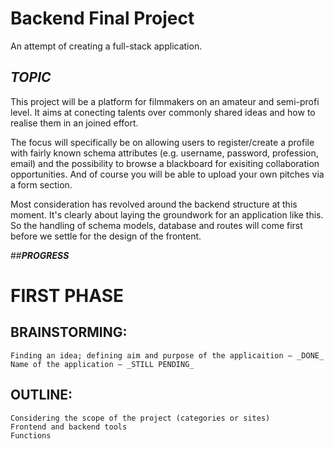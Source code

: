 # Backend Final Project
An attempt of creating a full-stack application. 

## ***TOPIC***
This project will be a platform for filmmakers on an amateur and semi-profi level. It aims at
conecting talents over commonly shared ideas and how to realise them in an joined effort.

The focus will specifically be on allowing users to register/create a profile with fairly 
known schema attributes (e.g. username, password, profession, email) and the possibility to
browse a blackboard for exisiting collaboration opportunities. And of course you will be 
able to upload your own pitches via a form section.

Most consideration has revolved around the backend structure at this moment. It's clearly about
laying the groundwork for an application like this. So the handling of schema models, database
and routes will come first before we settle for the design of the frontent.

##***PROGRESS***

# FIRST PHASE

## BRAINSTORMING:
    Finding an idea; defining aim and purpose of the applicaition – _DONE_ 
    Name of the application – _STILL PENDING_ 

## OUTLINE:
    Considering the scope of the project (categories or sites)
    Frontend and backend tools
    Functions
  
